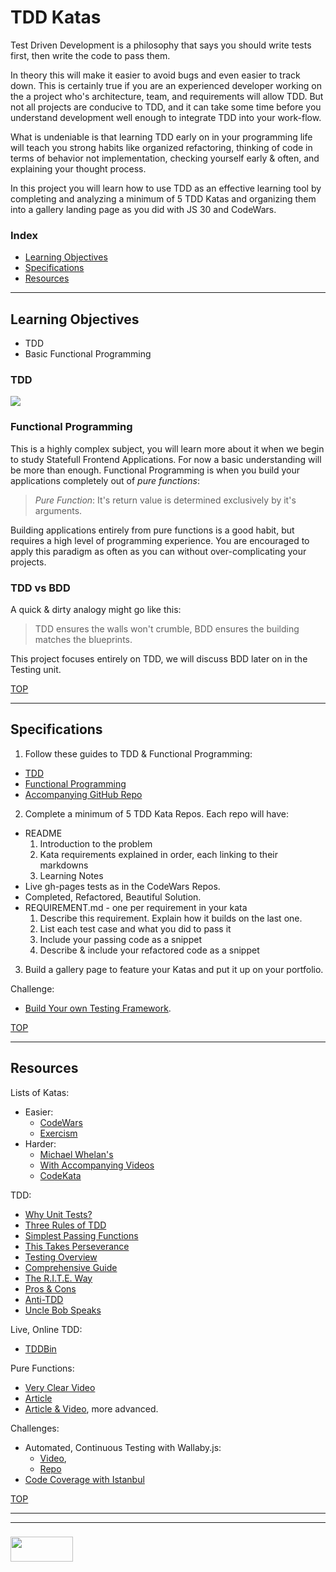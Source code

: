 # TDD Katas

Test Driven Development is a philosophy that says you should write tests first, then write the code to pass them.  

In theory this will make it easier to avoid bugs and even easier to track down. This is certainly true if you are an experienced developer working on the a project who's architecture, team, and requirements will allow TDD.  But not all projects are conducive to TDD, and it can take some time before you understand development well enough to integrate TDD into your work-flow.

What is undeniable is that learning TDD early on in your programming life will teach you strong habits like organized refactoring, thinking of code in terms of behavior not implementation, checking yourself early & often, and explaining your thought process.

In this project you will learn how to use TDD as an effective learning tool by completing and analyzing a minimum of 5 TDD Katas and organizing them into a gallery landing page as you did with JS 30 and CodeWars.

### Index
* [Learning Objectives](#learning-objectives)
* [Specifications](#specifications)
* [Resources](#resources)

---

## Learning Objectives

* TDD
* Basic Functional Programming

### TDD

![](https://www.allaboutcircuits.com/uploads/articles/red-green-refactor.png)

### Functional Programming

This is a highly complex subject, you will learn more about it when we begin to study Statefull Frontend Applications.  For now a basic understanding will be more than enough.  Functional Programming is when you build your applications completely out of _pure functions_:

> _Pure Function_: It's return value is determined exclusively by it's arguments.

Building applications entirely from pure functions is a good habit, but requires a high level of programming experience.  You are encouraged to apply this paradigm as often as you can without over-complicating your projects.

### TDD vs BDD

A quick & dirty analogy might go like this:

> TDD ensures the walls won't crumble, BDD ensures the building matches the blueprints.

This project focuses entirely on TDD, we will discuss BDD later on in the Testing unit.

[TOP](#index)

---

## Specifications

1. Follow these guides to TDD & Functional Programming:
  * [TDD](http://www.kaidez.com/learn-javascript-unit-testing/#review-james-code)
  * [Functional Programming](https://jrsinclair.com/articles/2016/gentle-introduction-to-functional-javascript-intro/)
  * [Accompanying GitHub Repo](https://github.com/kaidez/functional-programming-unit-testing)
2. Complete a minimum of 5 TDD Kata Repos.  Each repo will have:
  * README
    1. Introduction to the problem
    3. Kata requirements explained in order, each linking to their markdowns
    4. Learning Notes
  * Live gh-pages tests as in the CodeWars Repos.
  * Completed, Refactored, Beautiful Solution.
  * REQUIREMENT.md - one per requirement in your kata
    1. Describe this requirement.  Explain how it builds on the last one.
    2. List each test case and what you did to pass it
    3. Include your passing code as a snippet
    4. Describe & include your refactored code as a snippet
3. Build a gallery page to feature your Katas and put it up on your portfolio.


Challenge:
* [Build Your own Testing Framework](http://www.tddfellow.com/blog/2016/07/15/build-your-own-testing-framework/).

[TOP](#index)

---

## Resources


Lists of Katas:
* Easier:
  * [CodeWars](https://www.codewars.com/)
  * [Exercism](https://github.com/exercism/javascript)
* Harder:
  * [Michael Whelan's](http://www.michael-whelan.net/code-katas-for-practicing-tdd/)
  * [With Accompanying Videos](http://www.codekatas.org)
  * [CodeKata](http://codekata.com)


TDD:
* [Why Unit Tests?](https://www.youtube.com/watch?v=Eu35xM76kKY)
* [Three Rules of TDD](http://www.tddfellow.com/blog/2017/02/03/learning-test-driven-development-with-javascript-laws-of-tdd/) 
* [Simplest Passing Functions](https://github.com/elewa-academy/General-Resources/tree/master/programming-resources/simplestPassingFuncs)
* [This Takes Perseverance](https://www.youtube.com/watch?v=ib2Pt9_zciA)
* [Testing Overview](https://elewa-academy.github.io/General-Resources/programming-resources/testing-101.html)
* [Comprehensive Guide](https://github.com/mawrkus/js-unit-testing-guide)
* [The R.I.T.E. Way](https://medium.com/javascript-scene/tdd-the-rite-way-53c9b46f45e3)
* [Pros & Cons](https://www.quora.com/What-are-the-pros-and-cons-of-test-driven-development)
* [Anti-TDD](https://hackhands.com/dont-code-katas/)
* [Uncle Bob Speaks](https://www.youtube.com/watch?v=GvAzrC6-spQ)


Live, Online TDD:
* [TDDBin](http://tddbin.com)

Pure Functions:
* [Very Clear Video](https://www.youtube.com/watch?v=AHbRVJzpB54)
* [Article](https://medium.com/@jamesjefferyuk/javascript-what-are-pure-functions-4d4d5392d49c)
* [Article & Video](https://medium.com/javascript-scene/master-the-javascript-interview-what-is-a-pure-function-d1c076bec976), more advanced.

Challenges:
* Automated, Continuous Testing with Wallaby.js: 
  * [Video](https://www.youtube.com/watch?v=P4UQ-jTTJJ4), 
  * [Repo](https://github.com/wix/tdd-katas)
* [Code Coverage with Istanbul](https://istanbul.js.org)



[TOP](#index)


___
___
### <a href="http://elewa.education/blog" target="_blank"><img src="https://user-images.githubusercontent.com/18554853/34921062-506450ae-f97d-11e7-875f-6feeb26ad72d.png" width="100" height="40"/></a>

